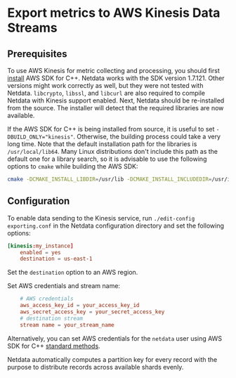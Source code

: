 # Export metrics to AWS Kinesis Data Streams

## Prerequisites

To use AWS Kinesis for metric collecting and processing, you should first
[install](https://docs.aws.amazon.com/en_us/sdk-for-cpp/v1/developer-guide/setup.html) AWS SDK for C++. Netdata
works with the SDK version 1.7.121. Other versions might work correctly as well, but they were not tested with Netdata.
`libcrypto`, `libssl`, and `libcurl` are also required to compile Netdata with Kinesis support enabled. Next, Netdata
should be re-installed from the source. The installer will detect that the required libraries are now available.

If the AWS SDK for C++ is being installed from source, it is useful to set `-DBUILD_ONLY="kinesis"`. Otherwise, the
building process could take a very long time. Note that the default installation path for the libraries is
`/usr/local/lib64`. Many Linux distributions don't include this path as the default one for a library search, so it is
advisable to use the following options to `cmake` while building the AWS SDK:

```sh
cmake -DCMAKE_INSTALL_LIBDIR=/usr/lib -DCMAKE_INSTALL_INCLUDEDIR=/usr/include -DBUILD_SHARED_LIBS=OFF -DBUILD_ONLY=kinesis <aws-sdk-cpp sources>
```

## Configuration

To enable data sending to the Kinesis service, run `./edit-config exporting.conf` in the Netdata configuration directory
and set the following options:

```conf
[kinesis:my_instance]
    enabled = yes
    destination = us-east-1
```

Set the `destination` option to an AWS region.

Set AWS credentials and stream name:

```conf
    # AWS credentials
    aws_access_key_id = your_access_key_id
    aws_secret_access_key = your_secret_access_key
    # destination stream
    stream name = your_stream_name
```

Alternatively, you can set AWS credentials for the `netdata` user using AWS SDK for C++ [standard methods](https://docs.aws.amazon.com/sdk-for-cpp/v1/developer-guide/credentials.html).

Netdata automatically computes a partition key for every record with the purpose to distribute records across
available shards evenly.

